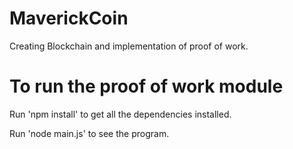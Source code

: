 # MaverickCoin
Creating Blockchain and implementation of proof of work.

# To run the proof of work module 
Run 'npm install' to get all the dependencies installed.


Run 'node main.js' to see the program.
